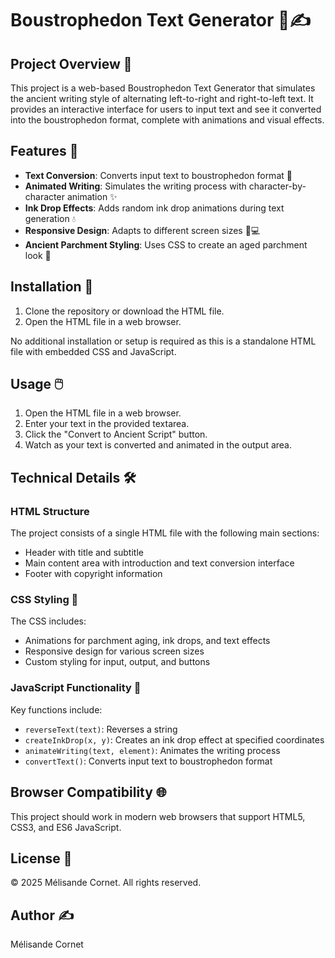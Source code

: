 # Boustrophedon Text Generator 📜✍️

## Project Overview 🌟

This project is a web-based Boustrophedon Text Generator that simulates the ancient writing style of alternating left-to-right and right-to-left text. It provides an interactive interface for users to input text and see it converted into the boustrophedon format, complete with animations and visual effects.

## Features 🚀

- **Text Conversion**: Converts input text to boustrophedon format 🔄
- **Animated Writing**: Simulates the writing process with character-by-character animation ✨
- **Ink Drop Effects**: Adds random ink drop animations during text generation 💧
- **Responsive Design**: Adapts to different screen sizes 📱💻
- **Ancient Parchment Styling**: Uses CSS to create an aged parchment look 🧾

## Installation 💾

1. Clone the repository or download the HTML file.
2. Open the HTML file in a web browser.

No additional installation or setup is required as this is a standalone HTML file with embedded CSS and JavaScript.

## Usage 🖱️

1. Open the HTML file in a web browser.
2. Enter your text in the provided textarea.
3. Click the "Convert to Ancient Script" button.
4. Watch as your text is converted and animated in the output area.

## Technical Details 🛠️

### HTML Structure

The project consists of a single HTML file with the following main sections:

- Header with title and subtitle
- Main content area with introduction and text conversion interface
- Footer with copyright information

### CSS Styling 🎨

The CSS includes:

- Animations for parchment aging, ink drops, and text effects
- Responsive design for various screen sizes
- Custom styling for input, output, and buttons

### JavaScript Functionality 🧮

Key functions include:

- `reverseText(text)`: Reverses a string
- `createInkDrop(x, y)`: Creates an ink drop effect at specified coordinates
- `animateWriting(text, element)`: Animates the writing process
- `convertText()`: Converts input text to boustrophedon format

## Browser Compatibility 🌐

This project should work in modern web browsers that support HTML5, CSS3, and ES6 JavaScript.

## License 📄

© 2025 Mélisande Cornet. All rights reserved.

## Author ✍️

Mélisande Cornet
